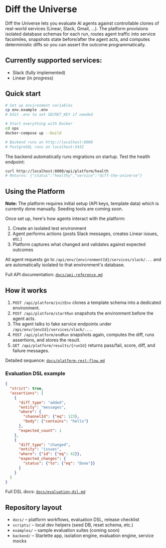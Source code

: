# Diff the Universe

Diff the Universe lets you evaluate AI agents against controllable clones of real-world services (Linear, Slack, Gmail, …). The platform provisions isolated database schemas for each run, routes agent traffic into service facsimiles, snapshots state before/after the agent acts, and computes deterministic diffs so you can assert the outcome programmatically.


## Currently supported services:
- Slack (fully implemented)
- Linear (in progress)


## Quick start

```bash
# Set up environment variables
cp env.example .env
# Edit .env to set SECRET_KEY if needed

# Start everything with Docker
cd ops
docker-compose up --build

# Backend runs on http://localhost:8000
# PostgreSQL runs on localhost:5432
```

The backend automatically runs migrations on startup. Test the health endpoint:

```bash
curl http://localhost:8000/api/platform/health
# Returns: {"status":"healthy","service":"diff-the-universe"}
```

## Using the Platform

**Note:** The platform requires initial setup (API keys, template data) which is currently done manually. Seeding tools are coming soon.

Once set up, here's how agents interact with the platform:

1. Create an isolated test environment
2. Agent performs actions (posts Slack messages, creates Linear issues, etc.)
3. Platform captures what changed and validates against expected outcomes

All agent requests go to `/api/env/{environmentId}/services/slack/...` and are automatically isolated to that environment's database.

Full API documentation: [`docs/api-reference.md`](docs/api-reference.md)

## How it works

1. `POST /api/platform/initEnv` clones a template schema into a dedicated environment.
2. `POST /api/platform/startRun` snapshots the environment before the agent acts.
3. The agent talks to fake service endpoints under `/api/env/{envId}/services/slack/...`.
4. `POST /api/platform/endRun` snapshots again, computes the diff, runs assertions, and stores the result.
5. `GET /api/platform/results/{runId}` returns pass/fail, score, diff, and failure messages.

Detailed sequence: [`docs/platform-rest-flow.md`](docs/platform-rest-flow.md)

### Evaluation DSL example

```json
{
  "strict": true,
  "assertions": [
    {
      "diff_type": "added",
      "entity": "messages",
      "where": {
        "channelId": {"eq": 123},
        "body": {"contains": "hello"}
      },
      "expected_count": 1
    },
    {
      "diff_type": "changed",
      "entity": "issues",
      "where": {"id": {"eq": 42}},
      "expected_changes": {
        "status": {"to": {"eq": "Done"}}
      }
    }
  ]
}
```

Full DSL docs: [`docs/evaluation-dsl.md`](docs/evaluation-dsl.md)

## Repository layout

- `docs/` – platform workflows, evaluation DSL, release checklist
- `scripts/` – local dev helpers (seed DB, reset schema, etc.)
- `examples/` – sample evaluation suites (coming soon)
- `backend/` – Starlette app, isolation engine, evaluation engine, service mocks

